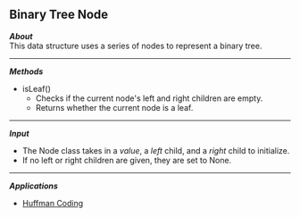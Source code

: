 ## Binary Tree Node  
_**About**_  
This data structure uses a series of nodes to represent a binary tree.

---    

_**Methods**_  
- isLeaf()
    - Checks if the current node's left and right children are empty.  
    - Returns whether the current node is a leaf.  

---  

_**Input**_  
- The Node class takes in a _value_, a _left_ child, and a _right_ child to initialize.  
- If no left or right children are given, they are set to None.  

---  

_**Applications**_  
- [Huffman Coding]( https://github.com/keshprad/Algorithms/tree/master/HuffmanCoding )  
